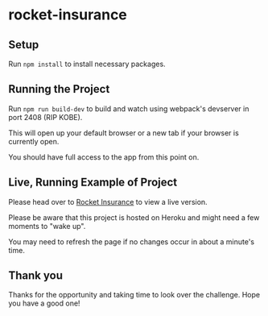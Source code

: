 # rocket-insurance

## Setup

Run `npm install` to install necessary packages.

## Running the Project

Run `npm run build-dev` to build and watch using webpack's devserver in port 2408 (RIP KOBE).

This will open up your default browser or a new tab if your browser is currently open.

You should have full access to the app from this point on.

## Live, Running Example of Project

Please head over to [Rocket Insurance](https://rocket-insurance-dchong.herokuapp.com/) to view a live version.

Please be aware that this project is hosted on Heroku and might need a few moments to "wake up".

You may need to refresh the page if no changes occur in about a minute's time.

## Thank you

Thanks for the opportunity and taking time to look over the challenge. Hope you have a good one!